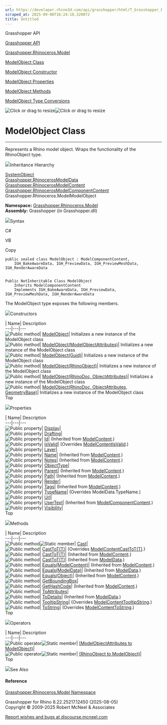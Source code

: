 ```yaml
---
url: https://developer.rhino3d.com/api/grasshopper/html/T_Grasshopper_Rhinoceros_Model_ModelObject.htm
scraped_at: 2025-09-08T16:24:18.320072
title: Untitled
---
```


Grasshopper API

[Grasshopper API](../html/723c01da-9986-4db2-8f53-6f3a7494df75.htm
"Grasshopper API")

[Grasshopper.Rhinoceros.Model](../html/N_Grasshopper_Rhinoceros_Model.htm
"Grasshopper.Rhinoceros.Model")

[ModelObject Class](../html/T_Grasshopper_Rhinoceros_Model_ModelObject.htm
"ModelObject Class")

[ModelObject Constructor
](../html/Overload_Grasshopper_Rhinoceros_Model_ModelObject__ctor.htm
"ModelObject Constructor ")

[ModelObject
Properties](../html/Properties_T_Grasshopper_Rhinoceros_Model_ModelObject.htm
"ModelObject Properties")

[ModelObject
Methods](../html/Methods_T_Grasshopper_Rhinoceros_Model_ModelObject.htm
"ModelObject Methods")

[ModelObject Type
Conversions](../html/Operators_T_Grasshopper_Rhinoceros_Model_ModelObject.htm
"ModelObject Type Conversions")

![Click or drag to resize](../icons/TocOpen.gif)![Click or drag to
resize](../icons/TocClose.gif)

# ModelObject Class  
  
---  
  
Represents a Rhino model object. Wraps the functionality of the RhinoObject
type.

![](../icons/SectionExpanded.png)Inheritance Hierarchy

[SystemObject](https://docs.microsoft.com/dotnet/api/system.object)  
[Grasshopper.RhinocerosModelData](T_Grasshopper_Rhinoceros_ModelData.htm)  
[Grasshopper.RhinocerosModelContent](T_Grasshopper_Rhinoceros_ModelContent.htm)  
[Grasshopper.RhinocerosModelComponentContent](T_Grasshopper_Rhinoceros_ModelComponentContent.htm)  
Grasshopper.Rhinoceros.ModelModelObject  

**Namespace:**
[Grasshopper.Rhinoceros.Model](N_Grasshopper_Rhinoceros_Model.htm)  
**Assembly:** Grasshopper (in Grasshopper.dll)

![](../icons/SectionExpanded.png)Syntax

C#

VB

Copy

    
    
    public sealed class ModelObject : ModelComponentContent, 
    	IGH_BakeAwareData, IGH_PreviewData, IGH_PreviewMeshData, IGH_RenderAwareData
    
    
    Public NotInheritable Class ModelObject
    	Inherits ModelComponentContent
    	Implements IGH_BakeAwareData, IGH_PreviewData, IGH_PreviewMeshData, IGH_RenderAwareData

The ModelObject type exposes the following members.

![](../icons/SectionExpanded.png)Constructors

| Name| Description  
---|---|---  
![Public method](../icons/pubmethod.gif)|
[ModelObject](M_Grasshopper_Rhinoceros_Model_ModelObject__ctor.htm)|
Initializes a new instance of the ModelObject class  
![Public method](../icons/pubmethod.gif)|
[ModelObject(ModelObjectAttributes)](M_Grasshopper_Rhinoceros_Model_ModelObject__ctor_1.htm)|
Initializes a new instance of the ModelObject class  
![Public method](../icons/pubmethod.gif)|
[ModelObject(Guid)](M_Grasshopper_Rhinoceros_Model_ModelObject__ctor_5.htm)|
Initializes a new instance of the ModelObject class  
![Public method](../icons/pubmethod.gif)|
[ModelObject(RhinoObject)](M_Grasshopper_Rhinoceros_Model_ModelObject__ctor_2.htm)|
Initializes a new instance of the ModelObject class  
![Public method](../icons/pubmethod.gif)| [ModelObject(RhinoDoc,
ObjectAttributes)](M_Grasshopper_Rhinoceros_Model_ModelObject__ctor_3.htm)|
Initializes a new instance of the ModelObject class  
![Public method](../icons/pubmethod.gif)| [ModelObject(RhinoDoc,
ObjectAttributes,
GeometryBase)](M_Grasshopper_Rhinoceros_Model_ModelObject__ctor_4.htm)|
Initializes a new instance of the ModelObject class  
Top

![](../icons/SectionExpanded.png)Properties

| Name| Description  
---|---|---  
![Public property](../icons/pubproperty.gif)|
[Display](P_Grasshopper_Rhinoceros_Model_ModelObject_Display.htm)|  
![Public property](../icons/pubproperty.gif)|
[Drafting](P_Grasshopper_Rhinoceros_Model_ModelObject_Drafting.htm)|  
![Public property](../icons/pubproperty.gif)|
[Id](P_Grasshopper_Rhinoceros_ModelContent_Id.htm)|  (Inherited from
[ModelContent](T_Grasshopper_Rhinoceros_ModelContent.htm).)  
![Public property](../icons/pubproperty.gif)|
[IsValid](P_Grasshopper_Rhinoceros_Model_ModelObject_IsValid.htm)|  (Overrides
[ModelContentIsValid](P_Grasshopper_Rhinoceros_ModelContent_IsValid.htm).)  
![Public property](../icons/pubproperty.gif)|
[Layer](P_Grasshopper_Rhinoceros_Model_ModelObject_Layer.htm)|  
![Public property](../icons/pubproperty.gif)|
[Name](P_Grasshopper_Rhinoceros_ModelContent_Name.htm)|  (Inherited from
[ModelContent](T_Grasshopper_Rhinoceros_ModelContent.htm).)  
![Public property](../icons/pubproperty.gif)|
[Notes](P_Grasshopper_Rhinoceros_ModelContent_Notes.htm)|  (Inherited from
[ModelContent](T_Grasshopper_Rhinoceros_ModelContent.htm).)  
![Public property](../icons/pubproperty.gif)|
[ObjectType](P_Grasshopper_Rhinoceros_Model_ModelObject_ObjectType.htm)|  
![Public property](../icons/pubproperty.gif)|
[Parent](P_Grasshopper_Rhinoceros_ModelContent_Parent.htm)|  (Inherited from
[ModelContent](T_Grasshopper_Rhinoceros_ModelContent.htm).)  
![Public property](../icons/pubproperty.gif)|
[Path](P_Grasshopper_Rhinoceros_ModelContent_Path.htm)|  (Inherited from
[ModelContent](T_Grasshopper_Rhinoceros_ModelContent.htm).)  
![Public property](../icons/pubproperty.gif)|
[Render](P_Grasshopper_Rhinoceros_Model_ModelObject_Render.htm)|  
![Public property](../icons/pubproperty.gif)|
[Tags](P_Grasshopper_Rhinoceros_ModelContent_Tags.htm)|  (Inherited from
[ModelContent](T_Grasshopper_Rhinoceros_ModelContent.htm).)  
![Public property](../icons/pubproperty.gif)|
[TypeName](P_Grasshopper_Rhinoceros_Model_ModelObject_TypeName.htm)|
(Overrides ModelData.TypeName.)  
![Public property](../icons/pubproperty.gif)|
[Url](P_Grasshopper_Rhinoceros_Model_ModelObject_Url.htm)|  
![Public property](../icons/pubproperty.gif)|
[UserText](P_Grasshopper_Rhinoceros_ModelComponentContent_UserText.htm)|
(Inherited from
[ModelComponentContent](T_Grasshopper_Rhinoceros_ModelComponentContent.htm).)  
![Public property](../icons/pubproperty.gif)|
[Visibility](P_Grasshopper_Rhinoceros_Model_ModelObject_Visibility.htm)|  
Top

![](../icons/SectionExpanded.png)Methods

| Name| Description  
---|---|---  
![Public method](../icons/pubmethod.gif)![Static member](../icons/static.gif)|
[Cast](M_Grasshopper_Rhinoceros_Model_ModelObject_Cast.htm)|  
![Public method](../icons/pubmethod.gif)|
[CastToT(T)](M_Grasshopper_Rhinoceros_Model_ModelObject_CastTo__1.htm)|
(Overrides
[ModelContentCastToT(T)](M_Grasshopper_Rhinoceros_ModelContent_CastTo__1.htm).)  
![Public method](../icons/pubmethod.gif)|
[CastToT(T)](M_Grasshopper_Rhinoceros_ModelContent_CastTo__1.htm)|  (Inherited
from [ModelContent](T_Grasshopper_Rhinoceros_ModelContent.htm).)  
![Public method](../icons/pubmethod.gif)|
[CastToT(T)](M_Grasshopper_Rhinoceros_ModelData_CastTo__1.htm)|  (Inherited
from [ModelData](T_Grasshopper_Rhinoceros_ModelData.htm).)  
![Public method](../icons/pubmethod.gif)|
[Equals(ModelContent)](M_Grasshopper_Rhinoceros_ModelContent_Equals.htm)|
(Inherited from [ModelContent](T_Grasshopper_Rhinoceros_ModelContent.htm).)  
![Public method](../icons/pubmethod.gif)|
[Equals(ModelData)](M_Grasshopper_Rhinoceros_ModelData_Equals.htm)|
(Inherited from [ModelData](T_Grasshopper_Rhinoceros_ModelData.htm).)  
![Public method](../icons/pubmethod.gif)|
[Equals(Object)](M_Grasshopper_Rhinoceros_ModelContent_Equals_1.htm)|
(Inherited from [ModelContent](T_Grasshopper_Rhinoceros_ModelContent.htm).)  
![Public method](../icons/pubmethod.gif)|
[GetBoundingBox](M_Grasshopper_Rhinoceros_Model_ModelObject_GetBoundingBox.htm)|  
![Public method](../icons/pubmethod.gif)|
[GetHashCode](M_Grasshopper_Rhinoceros_ModelContent_GetHashCode.htm)|
(Inherited from [ModelContent](T_Grasshopper_Rhinoceros_ModelContent.htm).)  
![Public method](../icons/pubmethod.gif)|
[ToAttributes](M_Grasshopper_Rhinoceros_Model_ModelObject_ToAttributes.htm)|  
![Public method](../icons/pubmethod.gif)|
[ToDetails](M_Grasshopper_Rhinoceros_ModelData_ToDetails.htm)|  (Inherited
from [ModelData](T_Grasshopper_Rhinoceros_ModelData.htm).)  
![Public method](../icons/pubmethod.gif)|
[TooltipString](M_Grasshopper_Rhinoceros_Model_ModelObject_TooltipString.htm)|
(Overrides
[ModelContentTooltipString](M_Grasshopper_Rhinoceros_ModelContent_TooltipString.htm).)  
![Public method](../icons/pubmethod.gif)|
[ToString](M_Grasshopper_Rhinoceros_Model_ModelObject_ToString.htm)|
(Overrides
[ModelContentToString](M_Grasshopper_Rhinoceros_ModelContent_ToString.htm).)  
Top

![](../icons/SectionExpanded.png)Operators

| Name| Description  
---|---|---  
![Public operator](../icons/puboperator.gif)![Static
member](../icons/static.gif)| [(ModelObjectAttributes to
ModelObject)](M_Grasshopper_Rhinoceros_Model_ModelObject_op_Implicit.htm)|  
![Public operator](../icons/puboperator.gif)![Static
member](../icons/static.gif)| [(RhinoObject to
ModelObject)](M_Grasshopper_Rhinoceros_Model_ModelObject_op_Implicit_1.htm)|  
Top

![](../icons/SectionExpanded.png)See Also

#### Reference

[Grasshopper.Rhinoceros.Model Namespace](N_Grasshopper_Rhinoceros_Model.htm)

Grasshopper for Rhino 8.22.25217.12450 (2025-08-05)  
Copyright © 2009-2025 Robert McNeel & Associates

[Report wishes and bugs at
discourse.mcneel.com](https://discourse.mcneel.com/c/grasshopper)

